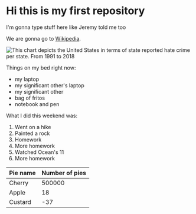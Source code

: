 # Hi this is my first repository

I'm gonna type stuff here like Jeremy told me too

We are gonna go to [Wikipedia](https://www.wikipedia.org/).

![This chart depicts the United States in terms of state reported hate crime per state. From 1991 to 2018](https://docs.google.com/spreadsheets/d/e/2PACX-1vS1hahBJei9EsLfuy_kEiNUxmNHV5Fqkj4oHlj-XxMf77UTyBtnC0WCuWH8xhYKHFY5dKh2DI96tN5_/pubchart?oid=861360698&format=image)

Things on my bed right now:

* my laptop
* my significant other's laptop
* my significant other
* bag of fritos
* notebook and pen

What I did this weekend was:

1. Went on a hike
2. Painted a rock
3. Homework
4. More homework
5. Watched Ocean's 11
6. More homework

| Pie name | Number of pies |
|----------|----------------|
| Cherry   | 500000         |
| Apple    | 18             |
| Custard  | -37            | 
